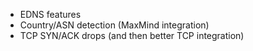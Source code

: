 * EDNS features
* Country/ASN detection (MaxMind integration)
* TCP SYN/ACK drops (and then better TCP integration)

